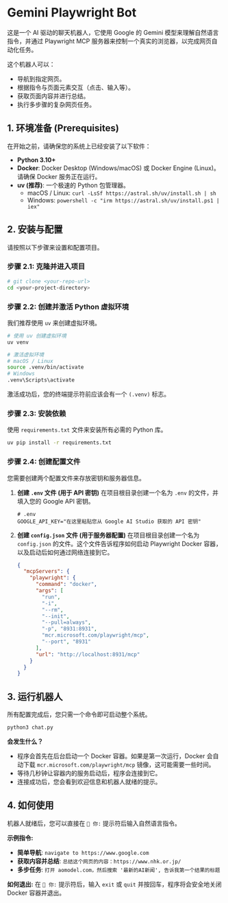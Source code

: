 # Gemini Playwright Bot

这是一个 AI 驱动的聊天机器人，它使用 Google 的 Gemini 模型来理解自然语言指令，并通过 Playwright MCP 服务器来控制一个真实的浏览器，以完成网页自动化任务。

这个机器人可以：
-   导航到指定网页。
-   根据指令与页面元素交互（点击、输入等）。
-   获取页面内容并进行总结。
-   执行多步骤的复杂网页任务。

## 1. 环境准备 (Prerequisites)

在开始之前，请确保您的系统上已经安装了以下软件：

-   **Python 3.10+**
-   **Docker**: Docker Desktop (Windows/macOS) 或 Docker Engine (Linux)。请确保 Docker 服务正在运行。
-   **uv (推荐)**: 一个极速的 Python 包管理器。
    -   macOS / Linux: `curl -LsSf https://astral.sh/uv/install.sh | sh`
    -   Windows: `powershell -c "irm https://astral.sh/uv/install.ps1 | iex"`

## 2. 安装与配置

请按照以下步骤来设置和配置项目。

### 步骤 2.1: 克隆并进入项目
```bash
# git clone <your-repo-url>
cd <your-project-directory>
```

### 步骤 2.2: 创建并激活 Python 虚拟环境
我们推荐使用 `uv` 来创建虚拟环境。
```bash
# 使用 uv 创建虚拟环境
uv venv

# 激活虚拟环境
# macOS / Linux
source .venv/bin/activate
# Windows
.venv\Scripts\activate
```
激活成功后，您的终端提示符前应该会有一个 `(.venv)` 标志。

### 步骤 2.3: 安装依赖
使用 `requirements.txt` 文件来安装所有必需的 Python 库。
```bash
uv pip install -r requirements.txt
```

### 步骤 2.4: 创建配置文件
您需要创建两个配置文件来存放密钥和服务器信息。

1.  **创建 `.env` 文件 (用于 API 密钥)**
    在项目根目录创建一个名为 `.env` 的文件，并填入您的 Google API 密钥。
    ```env
    # .env
    GOOGLE_API_KEY="在这里粘贴您从 Google AI Studio 获取的 API 密钥"
    ```

2.  **创建 `config.json` 文件 (用于服务器配置)**
    在项目根目录创建一个名为 `config.json` 的文件。这个文件告诉程序如何启动 Playwright Docker 容器，以及启动后如何通过网络连接到它。
    ```json
    {
      "mcpServers": {
        "playwright": {
          "command": "docker",
          "args": [
            "run",
            "-i",
            "--rm",
            "--init",
            "--pull=always",
            "-p", "8931:8931",
            "mcr.microsoft.com/playwright/mcp",
            "--port", "8931"
          ],
          "url": "http://localhost:8931/mcp"
        }
      }
    }
    ```

## 3. 运行机器人

所有配置完成后，您只需一个命令即可启动整个系统。

```bash
python3 chat.py
```
**会发生什么？**
-   程序会首先在后台启动一个 Docker 容器。如果是第一次运行，Docker 会自动下载 `mcr.microsoft.com/playwright/mcp` 镜像，这可能需要一些时间。
-   等待几秒钟让容器内的服务启动后，程序会连接到它。
-   连接成功后，您会看到欢迎信息和机器人就绪的提示。

## 4. 如何使用

机器人就绪后，您可以直接在 `👤 你:` 提示符后输入自然语言指令。

**示例指令:**
-   **简单导航**: `navigate to https://www.google.com`
-   **获取内容并总结**: `总结这个网页的内容：https://www.nhk.or.jp/`
-   **多步任务**: `打开 aomodel.com，然后搜索 '最新的AI新闻', 告诉我第一个结果的标题`

**如何退出:**
在 `👤 你:` 提示符后，输入 `exit` 或 `quit` 并按回车，程序将会安全地关闭 Docker 容器并退出。